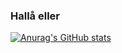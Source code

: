 ### Hallå eller

[![Anurag's GitHub stats](https://github-readme-stats-psi-henna-39.vercel.app/api/top-langs/?username=ninjasnigel&hide=SystemVerilog,htm,batchfilel&hide_progress=true)](https://github.com/anuraghazra/github-readme-stats)

<!--

-->
